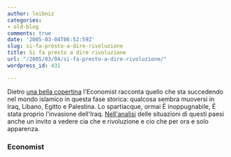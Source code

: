 ```yaml
---
author: leibniz
categories:
- old-blog
comments: true
date: '2005-03-04T06:52:59Z'
slug: si-fa-presto-a-dire-rivoluzione
title: Si fa presto a dire rivoluzione
url: "/2005/03/04/si-fa-presto-a-dire-rivoluzione/"
wordpress_id: 431

---
```

Dietro [una bella copertina](http://www.economist.com/images/20050305/20050305issuecov.jpg)
l'Economist racconta quello che sta succedendo nel mondo islamico in
questa fase storica: qualcosa sembra muoversi in Iraq, Libano, Egitto e
Palestina. Lo spartiacque, ormai Ë inoppugnabile, Ë stata proprio
l'invasione dell'Iraq. [Nell'analisi](http://www.economist.com/agenda/displayStory.cfm?story_id=3722882) delle situazioni di questi paesi anche un invito a vedere cia che e rivoluzione e cio che per ora e solo apparenza. 




### Economist
